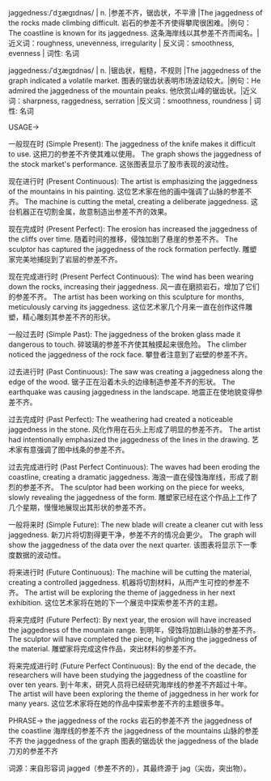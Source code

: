 jaggedness:/ˈdʒæɡɪdnəs/ | n. |参差不齐，锯齿状，不平滑 |The jaggedness of the rocks made climbing difficult. 岩石的参差不齐使得攀爬很困难。|例句：The coastline is known for its jaggedness. 这条海岸线以其参差不齐而闻名。| 近义词：roughness, unevenness, irregularity | 反义词：smoothness, evenness | 词性: 名词

jaggedness:/ˈdʒæɡɪdnəs/ | n. |锯齿状，粗糙，不规则 |The jaggedness of the graph indicated a volatile market. 图表的锯齿状表明市场波动较大。|例句：He admired the jaggedness of the mountain peaks. 他欣赏山峰的锯齿状。|近义词：sharpness, raggedness, serration |反义词：smoothness, roundness | 词性: 名词


USAGE->

一般现在时 (Simple Present):
The jaggedness of the knife makes it difficult to use.  这把刀的参差不齐使其难以使用。
The graph shows the jaggedness of the stock market's performance. 这张图表显示了股市表现的波动性。

现在进行时 (Present Continuous):
The artist is emphasizing the jaggedness of the mountains in his painting.  这位艺术家在他的画中强调了山脉的参差不齐。
The machine is cutting the metal, creating a deliberate jaggedness. 这台机器正在切割金属，故意制造出参差不齐的效果。

现在完成时 (Present Perfect):
The erosion has increased the jaggedness of the cliffs over time.  随着时间的推移，侵蚀加剧了悬崖的参差不齐。
The sculptor has captured the jaggedness of the rock formation perfectly.  雕塑家完美地捕捉到了岩层的参差不齐。

现在完成进行时 (Present Perfect Continuous):
The wind has been wearing down the rocks, increasing their jaggedness. 风一直在磨损岩石，增加了它们的参差不齐。
The artist has been working on this sculpture for months, meticulously carving its jaggedness.  这位艺术家几个月来一直在创作这件雕塑，精心雕刻其参差不齐的形状。

一般过去时 (Simple Past):
The jaggedness of the broken glass made it dangerous to touch. 碎玻璃的参差不齐使其触摸起来很危险。
The climber noticed the jaggedness of the rock face. 攀登者注意到了岩壁的参差不齐。

过去进行时 (Past Continuous):
The saw was creating a jaggedness along the edge of the wood. 锯子正在沿着木头的边缘制造参差不齐的形状。
The earthquake was causing jaggedness in the landscape. 地震正在使地貌变得参差不齐。

过去完成时 (Past Perfect):
The weathering had created a noticeable jaggedness in the stone.  风化作用在石头上形成了明显的参差不齐。
The artist had intentionally emphasized the jaggedness of the lines in the drawing.  艺术家有意强调了图中线条的参差不齐。


过去完成进行时 (Past Perfect Continuous):
The waves had been eroding the coastline, creating a dramatic jaggedness. 海浪一直在侵蚀海岸线，形成了剧烈的参差不齐。
The sculptor had been working on the piece for weeks, slowly revealing the jaggedness of the form.  雕塑家已经在这个作品上工作了几个星期，慢慢地展现出其形状的参差不齐。

一般将来时 (Simple Future):
The new blade will create a cleaner cut with less jaggedness.  新刀片将切割得更干净，参差不齐的情况会更少。
The graph will show the jaggedness of the data over the next quarter.  该图表将显示下一季度数据的波动性。


将来进行时 (Future Continuous):
The machine will be cutting the material, creating a controlled jaggedness.  机器将切割材料，从而产生可控的参差不齐。
The artist will be exploring the theme of jaggedness in her next exhibition.  这位艺术家将在她的下一个展览中探索参差不齐的主题。

将来完成时 (Future Perfect):
By next year, the erosion will have increased the jaggedness of the mountain range.  到明年，侵蚀将加剧山脉的参差不齐。
The sculptor will have completed the piece, highlighting the jaggedness of the material.  雕塑家将完成这件作品，突出材料的参差不齐。

将来完成进行时 (Future Perfect Continuous):
By the end of the decade, the researchers will have been studying the jaggedness of the coastline for over ten years.  到十年末，研究人员将已经研究海岸线的参差不齐超过十年。
The artist will have been exploring the theme of jaggedness in her work for many years.  这位艺术家将在她的作品中探索参差不齐的主题很多年。


PHRASE->
the jaggedness of the rocks 岩石的参差不齐
the jaggedness of the coastline 海岸线的参差不齐
the jaggedness of the mountains 山脉的参差不齐
the jaggedness of the graph 图表的锯齿状
the jaggedness of the blade 刀刃的参差不齐


词源：来自形容词 jagged（参差不齐的），其最终源于 jag（尖齿，突出物）。
